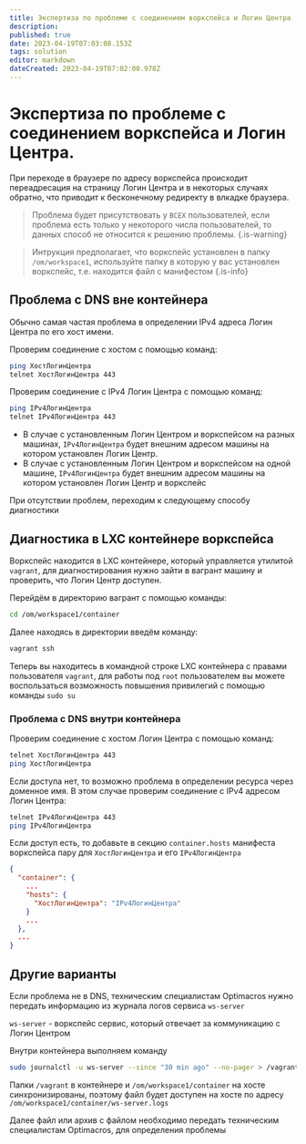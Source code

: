 ```yaml
---
title: Экспертиза по проблеме с соединением воркспейса и Логин Центра
description: 
published: true
date: 2023-04-19T07:03:08.153Z
tags: solution
editor: markdown
dateCreated: 2023-04-19T07:02:00.978Z
---
```


# Экспертиза по проблеме с соединением воркспейса и Логин Центра.

При переходе в браузере по адресу воркспейса происходит переадресация на страницу Логин Центра и в некоторых случаях обратно, что приводит к бесконечному редиректу в влкадке браузера. 

> Проблема будет присутствовать у `ВСЕХ` пользователей, если проблема есть только у некоторого числа пользователей, то данных способ не относится к решению проблемы.
{.is-warning}


> Интрукция предполагает, что воркспейс установлен в папку `/om/workspace1`, используйте папку в которую у вас установлен воркспейс, т.е. находится файл с манифестом
{.is-info}


## Проблема с DNS вне контейнера

Обычно самая частая проблема в определении IPv4 адреса Логин Центра по его хост имени.

Проверим соединение с хостом с помощью команд:

```bash
ping ХостЛогинЦентра
telnet ХостЛогинЦентра 443
```

Проверим соединение с IPv4 Логин Центра с помощью команд:
```bash
ping IPv4ЛогинЦентра
telnet IPv4ЛогинЦентра 443
```

- В случае с установленным Логин Центром и воркспейсом на разных машинах, `IPv4ЛогинЦентра` будет внешним адресом машины на котором установлен Логин Центр.
- В случае с установленным Логин Центром и воркспейсом на одной машине, `IPv4ЛогинЦентра` будет внешним адресом машины на котором установлен Логин Центр и воркспейс

При отсутствии проблем, переходим к следующему способу диагностики

## Диагностика в LXC контейнере воркспейса

Воркспейс находится в LXC контейнере, который управляется утилитой `vagrant`, для диагностирования нужно зайти в вагрант машину и проверить, что Логин Центр доступен. 

Перейдём в директорию вагрант с помощью команды: 

```bash
cd /om/workspace1/container
```

Далее находясь в директории введём команду:

```bash
vagrant ssh
```

Теперь вы находитесь в командной строке LXC контейнера с правами пользователя `vagrant`, для работы под `root` пользователем вы можете воспользаться возможность повышения привилегий с помощью команды `sudo su`

### Проблема с DNS внутри контейнера

Проверим соединение с хостом Логин Центра с помощью команд:

```bash
telnet ХостЛогинЦентра 443
ping ХостЛогинЦентра
```

Если доступа нет, то возможно проблема в определении ресурса через доменное имя. В этом случае проверим соединение с IPv4 адресом Логин Центра:

```bash
telnet IPv4ЛогинЦентра 443
ping IPv4ЛогинЦентра
```

Если доступ есть, то добавьте в секцию `container.hosts` манифеста воркспейса пару для `ХостЛогинЦентра` и его `IPv4ЛогинЦентра`

```json
{
  "container": {
    ...
    "hosts": {
      "ХостЛогинЦентра": "IPv4ЛогинЦентра"
    }
    ...
  },
  ...
}
```

## Другие варианты

Если проблема не в DNS, техническим специалистам Optimacros нужно передать информацию из журнала логов сервиса `ws-server`

`ws-server` - воркспейс сервис, который отвечает за коммуникацию с Логин Центром

Внутри контейнера выполняем команду
```bash
sudo journalctl -u ws-server --since "30 min ago" --no-pager > /vagrant/ws-server.logs
```

Папки `/vagrant` в контейнере и `/om/workspace1/container` на хосте синхронизированы, поэтому файл будет доступен на хосте по адресу `/om/workspace1/container/ws-server.logs`

Далее файл или архив с файлом необходимо передать техническим специалистам Optimacros, для определения проблемы

